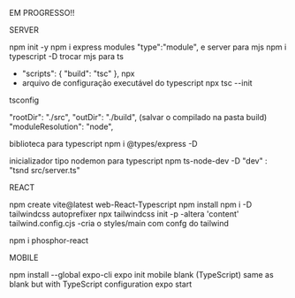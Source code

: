 EM PROGRESSO!!

SERVER

npm init -y
npm i express
modules "type":"module", e server para mjs
npm i typescript -D
trocar mjs para ts

-   "scripts": {
    "build": "tsc"
    },
    npx
-   arquivo de configuração executável do typescript
    npx tsc --init

tsconfig

"rootDir": "./src",
"outDir": "./build", (salvar o compilado na pasta build)
"moduleResolution": "node",

biblioteca para typescript
npm i @types/express -D

inicializador tipo nodemon para typescript
npm ts-node-dev -D
"dev" : "tsnd src/server.ts"

REACT

npm create vite@latest
web-React-Typescript
npm install
npm i -D tailwindcss autoprefixer
npx tailwindcss init -p
-altera 'content' tailwind.config.cjs
-cria o styles/main com confg do tailwind

npm i phosphor-react

MOBILE

npm install --global expo-cli
expo init mobile
blank (TypeScript) same as blank but with TypeScript configuration
expo start

